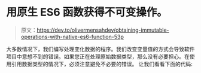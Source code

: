 # 用原生 ES6 函数获得不可变操作。

> 原文：<https://dev.to/olivermensahdev/obtaining-immutable-operations-with-native-es6-function-53p>

大多数情况下，我们编写处理变化数据的程序。我们改变变量值的方式会导致软件项目中意想不到的错误。如果您正在处理原始数据类型，那么没有必要担心。在使用引用数据类型的情况下，必须注意避免不必要的错误。
让我们看看下面的代码: